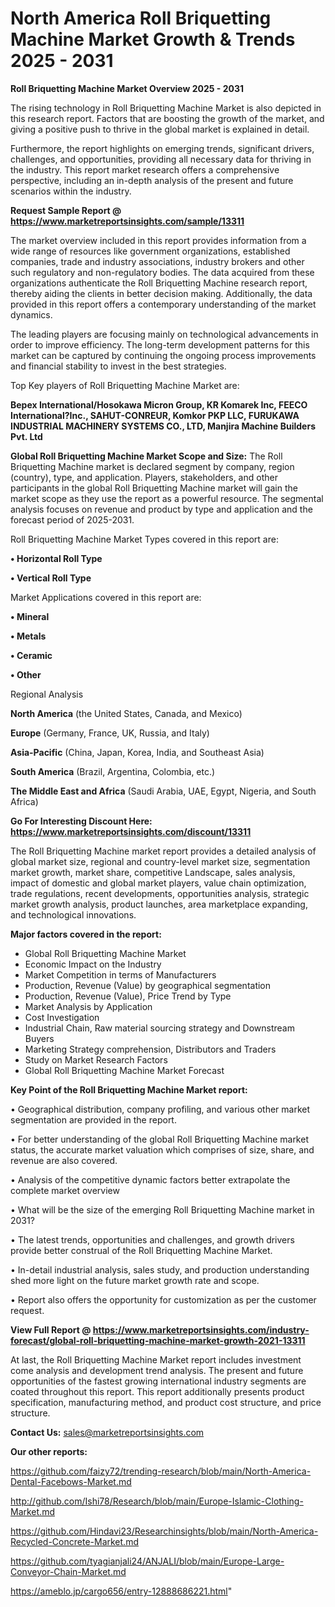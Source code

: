 # North America Roll Briquetting Machine Market Growth & Trends 2025 - 2031

<Strong> Roll Briquetting Machine Market Overview 2025 - 2031</strong>

The rising technology in Roll Briquetting Machine Market is also depicted in this research report. Factors that are boosting the growth of the market, and giving a positive push to thrive in the global market is explained in detail.

Furthermore, the report highlights on emerging trends, significant drivers, challenges, and opportunities, providing all necessary data for thriving in the industry. This report market research offers a comprehensive perspective, including an in-depth analysis of the present and future scenarios within the industry.

<strong>Request Sample Report @ <a href=https://www.marketreportsinsights.com/sample/13311>https://www.marketreportsinsights.com/sample/13311</a></strong>

The market overview included in this report provides information from a wide range of resources like government organizations, established companies, trade and industry associations, industry brokers and other such regulatory and non-regulatory bodies. The data acquired from these organizations authenticate the Roll Briquetting Machine research report, thereby aiding the clients in better decision making. Additionally, the data provided in this report offers a contemporary understanding of the market dynamics.

The leading players are focusing mainly on technological advancements in order to improve efficiency. The long-term development patterns for this market can be captured by continuing the ongoing process improvements and financial stability to invest in the best strategies.

Top Key players of Roll Briquetting Machine Market are:

<strong>Bepex International/Hosokawa Micron Group, KR Komarek Inc, FEECO International?Inc., SAHUT-CONREUR, Komkor PKP LLC, FURUKAWA INDUSTRIAL MACHINERY SYSTEMS CO., LTD, Manjira Machine Builders Pvt. Ltd</strong>

<strong><b>Global Roll Briquetting Machine Market Scope and Size:</b></strong>
The Roll Briquetting Machine market is declared segment by company, region (country), type, and application. Players, stakeholders, and other participants in the global Roll Briquetting Machine market will gain the market scope as they use the report as a powerful resource. The segmental analysis focuses on revenue and product by type and application and the forecast period of 2025-2031.

Roll Briquetting Machine Market Types covered in this report are:

<strong>• Horizontal Roll Type

• Vertical Roll Type</strong>

Market Applications covered in this report are:

<strong>• Mineral

• Metals

• Ceramic

• Other</strong> 

Regional Analysis

<strong>North America</strong> (the United States, Canada, and Mexico)

<strong>Europe</strong> (Germany, France, UK, Russia, and Italy)

<strong>Asia-Pacific</strong> (China, Japan, Korea, India, and Southeast Asia)

<strong>South America</strong> (Brazil, Argentina, Colombia, etc.)

<strong>The Middle East and Africa</strong> (Saudi Arabia, UAE, Egypt, Nigeria, and South Africa)

<strong>Go For Interesting Discount Here: <a href=https://www.marketreportsinsights.com/discount/13311>https://www.marketreportsinsights.com/discount/13311</a></strong>

The Roll Briquetting Machine market report provides a detailed analysis of global market size, regional and country-level market size, segmentation market growth, market share, competitive Landscape, sales analysis, impact of domestic and global market players, value chain optimization, trade regulations, recent developments, opportunities analysis, strategic market growth analysis, product launches, area marketplace expanding, and technological innovations.

<strong><b>Major factors covered in the report:</b></strong>
<ul>
  <li>Global Roll Briquetting Machine Market </li>
  <li>Economic Impact on the Industry</li>
  <li>Market Competition in terms of Manufacturers</li>
  <li>Production, Revenue (Value) by geographical segmentation</li>
  <li>Production, Revenue (Value), Price Trend by Type</li>
  <li>Market Analysis by Application</li>
  <li>Cost Investigation</li>
  <li>Industrial Chain, Raw material sourcing strategy and Downstream Buyers</li>
  <li>Marketing Strategy comprehension, Distributors and Traders</li>
  <li>Study on Market Research Factors</li>
  <li>Global Roll Briquetting Machine Market Forecast</li>
</ul>

<strong><b>Key Point of the Roll Briquetting Machine Market report:</b></strong>

• Geographical distribution, company profiling, and various other market segmentation are provided in the report.

• For better understanding of the global Roll Briquetting Machine market status, the accurate market valuation which comprises of size, share, and revenue are also covered.

• Analysis of the competitive dynamic factors better extrapolate the complete market overview

• What will be the size of the emerging Roll Briquetting Machine market in 2031?

• The latest trends, opportunities and challenges, and growth drivers provide better construal of the Roll Briquetting Machine Market.

• In-detail industrial analysis, sales study, and production understanding shed more light on the future market growth rate and scope.

• Report also offers the opportunity for customization as per the customer request.

<strong><b>View Full Report @ <a href=https://www.marketreportsinsights.com/industry-forecast/global-roll-briquetting-machine-market-growth-2021-13311>https://www.marketreportsinsights.com/industry-forecast/global-roll-briquetting-machine-market-growth-2021-13311</a></b></strong>


At last, the Roll Briquetting Machine Market report includes investment come analysis and development trend analysis. The present and future opportunities of the fastest growing international industry segments are coated throughout this report. This report additionally presents product specification, manufacturing method, and product cost structure, and price structure.

<strong>Contact Us:</strong>
sales@marketreportsinsights.com

<strong>Our other reports:</strong>

<a href=https://github.com/faizy72/trending-research/blob/main/North-America-Dental-Facebows-Market.md>https://github.com/faizy72/trending-research/blob/main/North-America-Dental-Facebows-Market.md</a>

<a href=http://github.com/Ishi78/Research/blob/main/Europe-Islamic-Clothing-Market.md>http://github.com/Ishi78/Research/blob/main/Europe-Islamic-Clothing-Market.md</a>

<a href=https://github.com/Hindavi23/Researchinsights/blob/main/North-America-Recycled-Concrete-Market.md>https://github.com/Hindavi23/Researchinsights/blob/main/North-America-Recycled-Concrete-Market.md</a>

<a href=https://github.com/tyagianjali24/ANJALI/blob/main/Europe-Large-Conveyor-Chain-Market.md>https://github.com/tyagianjali24/ANJALI/blob/main/Europe-Large-Conveyor-Chain-Market.md</a>

<a href=https://ameblo.jp/cargo656/entry-12888686221.html>https://ameblo.jp/cargo656/entry-12888686221.html</a>"
